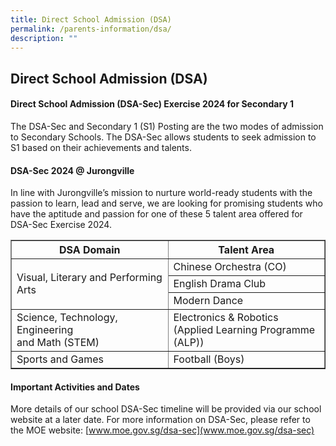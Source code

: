 ```yaml
---
title: Direct School Admission (DSA)
permalink: /parents-information/dsa/
description: ""
---
```

## Direct School Admission (DSA)


#### Direct School Admission (DSA-Sec) Exercise 2024 for Secondary 1

The DSA-Sec and Secondary 1 (S1) Posting are the two modes of admission to Secondary Schools. The DSA-Sec allows students to seek admission to S1 based on their achievements and talents. 

#### DSA-Sec 2024 @ Jurongville

In line with Jurongville’s mission to nurture world-ready students with the passion to learn, lead and serve, we are looking for promising students who have the aptitude and passion for one of these 5 talent area offered for DSA-Sec Exercise 2024. 

<table width="80%" border="1">
<tbody>
<tr>
	<th width="50%"><center><b>DSA Domain</b></center></th>
	<th width="50%"><center><b>Talent Area</b></center></th>
	</tr>
	<tr>
		<td rowspan="3">Visual, Literary and Performing Arts</td>
		<td>Chinese Orchestra (CO)</td>
	</tr>
	<tr>
		<td>English Drama Club</td>
	</tr>
	<tr>
		<td>Modern Dance</td>
	</tr>
	<tr>
		<td>Science, Technology, Engineering<br>and Math (STEM)</td>
		<td>Electronics &amp; Robotics<br>(Applied Learning Programme (ALP))</td></tr>
	<tr>
		<td>Sports and Games</td>
		<td>Football (Boys)</td>
</tr>
</tbody>
</table>

#### Important Activities and Dates

More details of our school DSA-Sec timeline will be provided via our school website at a later date.
For more information on DSA-Sec, please refer to the MOE website: [www.moe.gov.sg/dsa-sec](www.moe.gov.sg/dsa-sec)